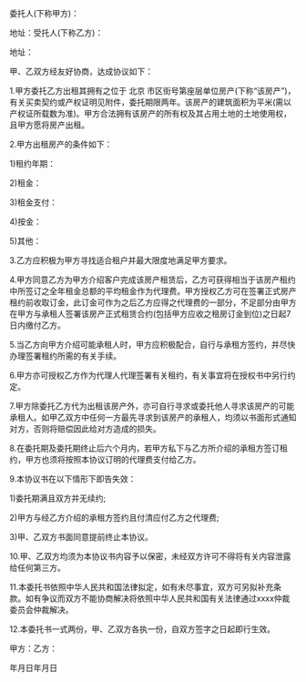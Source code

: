 
 


委托人(下称甲方)：


地址：受托人(下称乙方)：


地址：


甲、乙双方经友好协商，达成协议如下：


1.甲方委托乙方出租其拥有之位于
北京
市区街号第座层单位房产(下称“该房产”)，有关买卖契约或产权证明见附件，委托期限两年。该房产的建筑面积为平米(需以产权证所载数为准)。甲方合法拥有该房产的所有权及其占用土地的土地使用权，且甲方愿将房产出租。


2.甲方出租房产的条件如下：


1)租约年期：


2)租金：


3)租金支付：


4)按金：


5)其他：


3.乙方应积极为甲方寻找适合租户并最大限度地满足甲方要求。


4.甲方同意乙方为甲方介绍客户完成该房产租赁后，乙方可获得相当于该房产租约中所签订之全年租金总额的平均租金作为代理费。甲方授权乙方可在签署正式房产租约前收取订金，此订金可作为之后乙方应得之代理费的一部分，不足部分由甲方在甲方与承租人签署该房产正式租赁合约(包括甲方应收之租房订金到位)之日起7日内缴付乙方。


5.当乙方向甲方介绍可能承租人时，甲方应积极配合，自行与承租方签约，并尽快办理签署租约所需的有关手续。


6.甲方亦可授权乙方作为代理人代理签署有关租约，有关事宜将在授权书中另行约定。


7.甲方除委托乙方代为出租该房产外，亦可自行寻求或委托他人寻求该房产的可能承租人。如甲乙双方中任何一方最先寻求到该房产的承租人，均须以书面形式通知对方，否则将赔偿因此给对方造成的损失。


8.在委托期及委托期终止后六个月内，若甲方私下与乙方所介绍的承租方签订租约，甲方也须将按照本协议订明的代理费支付给乙方。


9.本协议书在以下情形下即告失效：


1)委托期满且双方并无续约;


2)甲方与经乙方介绍的承租方签约且付清应付乙方之代理费;


3)甲、乙双方书面同意提前终止本协议。


10.甲、乙双方均须为本协议书内容予以保密，未经双方许可不得将有关内容泄露给任何第三方。


11.本委托书依照中华人民共和国法律拟定，如有未尽事宜，双方可另拟补充条款。如有争议而双方不能协商解决将依照中华人民共和国有关法律通过xxxx仲裁委员会仲裁解决。


12.本委托书一式两份，甲、乙双方各执一份，自双方签字之日起即行生效。


甲方：乙方：


年月日年月日
 


 

 
 
 
 
 
  


  
 

  


  


  
 
 
 
 

